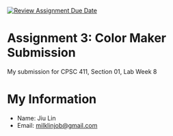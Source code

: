 [![Review Assignment Due Date](https://classroom.github.com/assets/deadline-readme-button-24ddc0f5d75046c5622901739e7c5dd533143b0c8e959d652212380cedb1ea36.svg)](https://classroom.github.com/a/KhceOVYJ)

# Assignment 3: Color Maker Submission

My submission for CPSC 411, Section 01, Lab Week 8

# My Information

* Name: Jiu Lin
* Email: milklinjob@gmail.com
